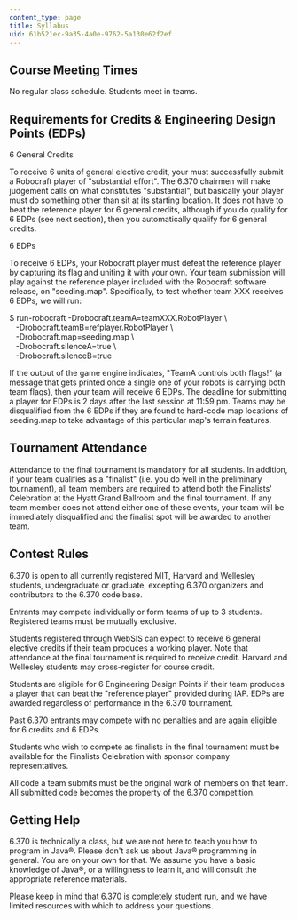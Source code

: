 ```yaml
---
content_type: page
title: Syllabus
uid: 61b521ec-9a35-4a0e-9762-5a130e62f2ef
---
```


Course Meeting Times
--------------------

No regular class schedule. Students meet in teams.

Requirements for Credits & Engineering Design Points (EDPs)
-----------------------------------------------------------

6 General Credits

To receive 6 units of general elective credit, your must successfully submit a Robocraft player of "substantial effort". The 6.370 chairmen will make judgement calls on what constitutes "substantial", but basically your player must do something other than sit at its starting location. It does not have to beat the reference player for 6 general credits, although if you do qualify for 6 EDPs (see next section), then you automatically qualify for 6 general credits.

6 EDPs

To receive 6 EDPs, your Robocraft player must defeat the reference player by capturing its flag and uniting it with your own. Your team submission will play against the reference player included with the Robocraft software release, on "seeding.map". Specifically, to test whether team XXX receives 6 EDPs, we will run:

$ run-robocraft -Drobocraft.teamA=teamXXX.RobotPlayer \\  
   -Drobocraft.teamB=refplayer.RobotPlayer \\  
   -Drobocraft.map=seeding.map \\  
   -Drobocraft.silenceA=true \\  
   -Drobocraft.silenceB=true

If the output of the game engine indicates, "TeamA controls both flags!" (a message that gets printed once a single one of your robots is carrying both team flags), then your team will receive 6 EDPs. The deadline for submitting a player for EDPs is 2 days after the last session at 11:59 pm. Teams may be disqualified from the 6 EDPs if they are found to hard-code map locations of seeding.map to take advantage of this particular map's terrain features.

Tournament Attendance
---------------------

Attendance to the final tournament is mandatory for all students. In addition, if your team qualifies as a "finalist" (i.e. you do well in the preliminary tournament), all team members are required to attend both the Finalists' Celebration at the Hyatt Grand Ballroom and the final tournament. If any team member does not attend either one of these events, your team will be immediately disqualified and the finalist spot will be awarded to another team.

Contest Rules
-------------

6.370 is open to all currently registered MIT, Harvard and Wellesley students, undergraduate or graduate, excepting 6.370 organizers and contributors to the 6.370 code base.

Entrants may compete individually or form teams of up to 3 students. Registered teams must be mutually exclusive.

Students registered through WebSIS can expect to receive 6 general elective credits if their team produces a working player. Note that attendance at the final tournament is required to receive credit. Harvard and Wellesley students may cross-register for course credit.

Students are eligible for 6 Engineering Design Points if their team produces a player that can beat the "reference player" provided during IAP. EDPs are awarded regardless of performance in the 6.370 tournament.

Past 6.370 entrants may compete with no penalties and are again eligible for 6 credits and 6 EDPs.

Students who wish to compete as finalists in the final tournament must be available for the Finalists Celebration with sponsor company representatives.

All code a team submits must be the original work of members on that team. All submitted code becomes the property of the 6.370 competition.

Getting Help
------------

6.370 is technically a class, but we are not here to teach you how to program in Java®. Please don't ask us about Java® programming in general. You are on your own for that. We assume you have a basic knowledge of Java®, or a willingness to learn it, and will consult the appropriate reference materials.

Please keep in mind that 6.370 is completely student run, and we have limited resources with which to address your questions.